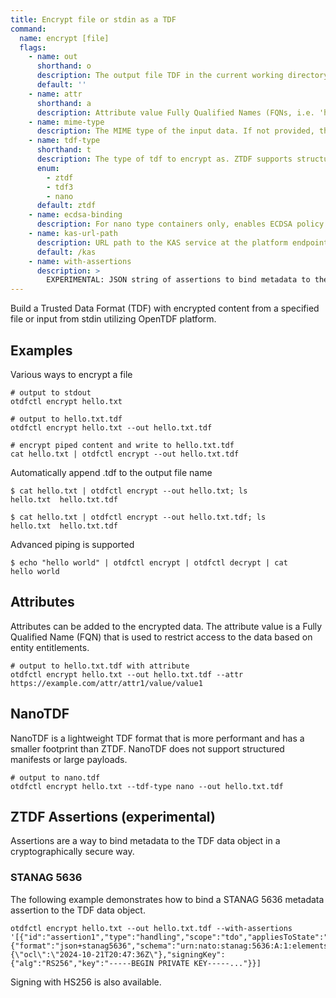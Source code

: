 ```yaml
---
title: Encrypt file or stdin as a TDF
command:
  name: encrypt [file]
  flags:
    - name: out
      shorthand: o
      description: The output file TDF in the current working directory instead of stdout ('-o file.txt' and '-o file.txt.tdf' both write the TDF as file.txt.tdf).
      default: ''
    - name: attr
      shorthand: a
      description: Attribute value Fully Qualified Names (FQNs, i.e. 'https://example.com/attr/attr1/value/value1') to apply to the encrypted data.
    - name: mime-type
      description: The MIME type of the input data. If not provided, the MIME type is inferred from the input data.
    - name: tdf-type
      shorthand: t
      description: The type of tdf to encrypt as. ZTDF supports structured manifests and larger payloads. NanoTDF has a smaller footprint and more performant, but does not support structured manifests or large payloads. (tdf3 is an alias for ztdf)
      enum:
        - ztdf
        - tdf3
        - nano
      default: ztdf
    - name: ecdsa-binding
      description: For nano type containers only, enables ECDSA policy binding
    - name: kas-url-path
      description: URL path to the KAS service at the platform endpoint domain. Leading slash is required if needed.
      default: /kas
    - name: with-assertions
      description: >
        EXPERIMENTAL: JSON string of assertions to bind metadata to the TDF. See examples for more information.
---
```


Build a Trusted Data Format (TDF) with encrypted content from a specified file or input from stdin utilizing OpenTDF platform.

## Examples

Various ways to encrypt a file

```shell
# output to stdout
otdfctl encrypt hello.txt

# output to hello.txt.tdf
otdfctl encrypt hello.txt --out hello.txt.tdf

# encrypt piped content and write to hello.txt.tdf
cat hello.txt | otdfctl encrypt --out hello.txt.tdf
```

Automatically append .tdf to the output file name

```shell
$ cat hello.txt | otdfctl encrypt --out hello.txt; ls
hello.txt  hello.txt.tdf

$ cat hello.txt | otdfctl encrypt --out hello.txt.tdf; ls
hello.txt  hello.txt.tdf
```

Advanced piping is supported

```shell
$ echo "hello world" | otdfctl encrypt | otdfctl decrypt | cat
hello world
```

## Attributes

Attributes can be added to the encrypted data. The attribute value is a Fully Qualified Name (FQN) that is used to
restrict access to the data based on entity entitlements.

```shell
# output to hello.txt.tdf with attribute
otdfctl encrypt hello.txt --out hello.txt.tdf --attr https://example.com/attr/attr1/value/value1
```

## NanoTDF

NanoTDF is a lightweight TDF format that is more performant and has a smaller footprint than ZTDF. NanoTDF does not
support structured manifests or large payloads.

```shell
# output to nano.tdf
otdfctl encrypt hello.txt --tdf-type nano --out hello.txt.tdf
```

## ZTDF Assertions (experimental)

Assertions are a way to bind metadata to the TDF data object in a cryptographically secure way. 

### STANAG 5636

The following example demonstrates how to bind a STANAG 5636 metadata assertion to the TDF data object.

```shell
otdfctl encrypt hello.txt --out hello.txt.tdf --with-assertions '[{"id":"assertion1","type":"handling","scope":"tdo","appliesToState":"encrypted","statement":{"format":"json+stanag5636","schema":"urn:nato:stanag:5636:A:1:elements:json","value":"{\"ocl\":\"2024-10-21T20:47:36Z\"},"signingKey":{"alg":"RS256","key":"-----BEGIN PRIVATE KEY-----..."}}]
```
Signing with HS256 is also available.